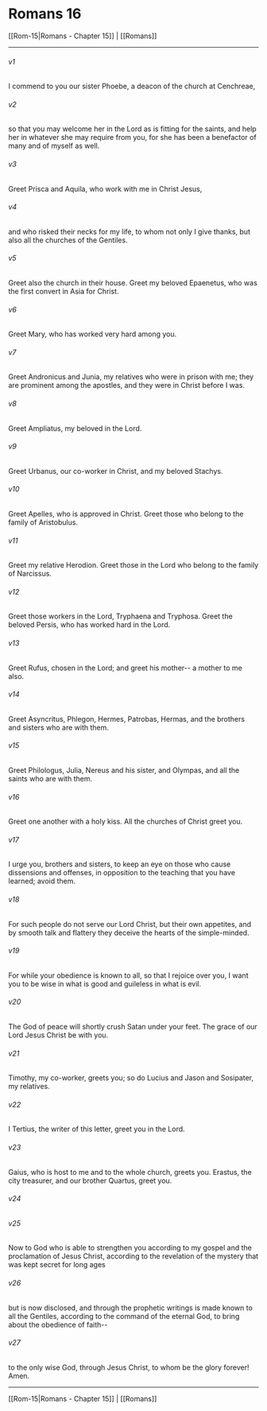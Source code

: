# Romans 16

[[Rom-15|Romans - Chapter 15]] | [[Romans]]
***

###### v1
I commend to you our sister Phoebe, a deacon of the church at Cenchreae,
###### v2
so that you may welcome her in the Lord as is fitting for the saints, and help her in whatever she may require from you, for she has been a benefactor of many and of myself as well.
###### v3
Greet Prisca and Aquila, who work with me in Christ Jesus,
###### v4
and who risked their necks for my life, to whom not only I give thanks, but also all the churches of the Gentiles.
###### v5
Greet also the church in their house. Greet my beloved Epaenetus, who was the first convert in Asia for Christ.
###### v6
Greet Mary, who has worked very hard among you.
###### v7
Greet Andronicus and Junia, my relatives who were in prison with me; they are prominent among the apostles, and they were in Christ before I was.
###### v8
Greet Ampliatus, my beloved in the Lord.
###### v9
Greet Urbanus, our co-worker in Christ, and my beloved Stachys.
###### v10
Greet Apelles, who is approved in Christ. Greet those who belong to the family of Aristobulus.
###### v11
Greet my relative Herodion. Greet those in the Lord who belong to the family of Narcissus.
###### v12
Greet those workers in the Lord, Tryphaena and Tryphosa. Greet the beloved Persis, who has worked hard in the Lord.
###### v13
Greet Rufus, chosen in the Lord; and greet his mother-- a mother to me also.
###### v14
Greet Asyncritus, Phlegon, Hermes, Patrobas, Hermas, and the brothers and sisters who are with them.
###### v15
Greet Philologus, Julia, Nereus and his sister, and Olympas, and all the saints who are with them.
###### v16
Greet one another with a holy kiss. All the churches of Christ greet you.
###### v17
I urge you, brothers and sisters, to keep an eye on those who cause dissensions and offenses, in opposition to the teaching that you have learned; avoid them.
###### v18
For such people do not serve our Lord Christ, but their own appetites, and by smooth talk and flattery they deceive the hearts of the simple-minded.
###### v19
For while your obedience is known to all, so that I rejoice over you, I want you to be wise in what is good and guileless in what is evil.
###### v20
The God of peace will shortly crush Satan under your feet. The grace of our Lord Jesus Christ be with you.
###### v21
Timothy, my co-worker, greets you; so do Lucius and Jason and Sosipater, my relatives.
###### v22
I Tertius, the writer of this letter, greet you in the Lord.
###### v23
Gaius, who is host to me and to the whole church, greets you. Erastus, the city treasurer, and our brother Quartus, greet you.
###### v24

###### v25
Now to God who is able to strengthen you according to my gospel and the proclamation of Jesus Christ, according to the revelation of the mystery that was kept secret for long ages
###### v26
but is now disclosed, and through the prophetic writings is made known to all the Gentiles, according to the command of the eternal God, to bring about the obedience of faith--
###### v27
to the only wise God, through Jesus Christ, to whom be the glory forever! Amen.

***

[[Rom-15|Romans - Chapter 15]] | [[Romans]]
